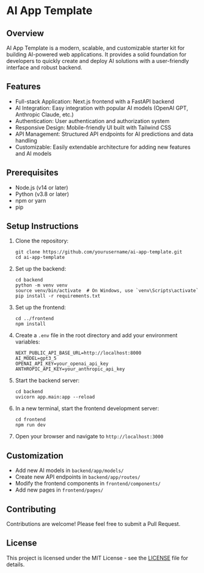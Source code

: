 # AI App Template

## Overview

AI App Template is a modern, scalable, and customizable starter kit for building AI-powered web applications. It provides a solid foundation for developers to quickly create and deploy AI solutions with a user-friendly interface and robust backend.

## Features

- Full-stack Application: Next.js frontend with a FastAPI backend
- AI Integration: Easy integration with popular AI models (OpenAI GPT, Anthropic Claude, etc.)
- Authentication: User authentication and authorization system
- Responsive Design: Mobile-friendly UI built with Tailwind CSS
- API Management: Structured API endpoints for AI predictions and data handling
- Customizable: Easily extendable architecture for adding new features and AI models

## Prerequisites

- Node.js (v14 or later)
- Python (v3.8 or later)
- npm or yarn
- pip

## Setup Instructions

1. Clone the repository:
   ```
   git clone https://github.com/yourusername/ai-app-template.git
   cd ai-app-template
   ```

2. Set up the backend:
   ```
   cd backend
   python -m venv venv
   source venv/bin/activate  # On Windows, use `venv\Scripts\activate`
   pip install -r requirements.txt
   ```

3. Set up the frontend:
   ```
   cd ../frontend
   npm install
   ```

4. Create a `.env` file in the root directory and add your environment variables:
   ```
   NEXT_PUBLIC_API_BASE_URL=http://localhost:8000
   AI_MODEL=gpt3_5
   OPENAI_API_KEY=your_openai_api_key
   ANTHROPIC_API_KEY=your_anthropic_api_key
   ```

5. Start the backend server:
   ```
   cd backend
   uvicorn app.main:app --reload
   ```

6. In a new terminal, start the frontend development server:
   ```
   cd frontend
   npm run dev
   ```

7. Open your browser and navigate to `http://localhost:3000`

## Customization

- Add new AI models in `backend/app/models/`
- Create new API endpoints in `backend/app/routes/`
- Modify the frontend components in `frontend/components/`
- Add new pages in `frontend/pages/`

## Contributing

Contributions are welcome! Please feel free to submit a Pull Request.

## License

This project is licensed under the MIT License - see the [LICENSE](LICENSE) file for details.
